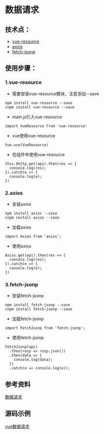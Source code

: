 # 数据请求

## 技术点：
* [vue-resource](https://github.com/pagekit/vue-resource)
* [axios](https://github.com/axios/axios)
* [fetch-jsonp](https://github.com/camsong/fetch-jsonp)

## 使用步骤：
### 1.vue-resource
+ 需要安装vue-resource模块，注意添加--save
```shell
npm install vue-resource --save
cnpm install vue-resource --save
```

+ main.js引入vue-resource
```vuejs
import VueResource from 'vue-resource'
```

+ vue使用vue-resource
```vuejs
Vue.use(VueResource)
```

+ 在组件中使用vue-resource
```vuejs
this.$http.get(api).then(res => {
  console.log(res);
}).catch(e => {
  console.log(e);
})
```

### 2.axios
+ 安装axios
```shell
npm install axios --save
cnpm install axios --save
```

+ 加载axios
```vuejs
import Axios from 'axios';
```

+ 使用axios
```vuejs
Axios.get(api).then(res => {
  console.log(res);
}).catch(e => {
  console.log(e);
})
```

### 3.fetch-jsonp
+ 安装fetch-jsonp
```shell
npm install fetch-jsonp --save
cnpm install fetch-jsonp --save
```

+ 加载fetch-jsonp
```vuejs
import FetchJsonp from 'fetch-jsonp';
```

+ 使用fetch-jsonp
```vuejs
FetchJsonp(api)
  .then(resp => resp.json())
  .then(data => {
    console.log(data);
  })
  .catch(e => console.log(e));
```

## 参考资料
[数据请求](https://www.jianshu.com/p/6b82722e2025)

## 源码示例
[vue数据请求](https://github.com/ghostxbh/VUE-Study/tree/master/vuedemo/demo09)
